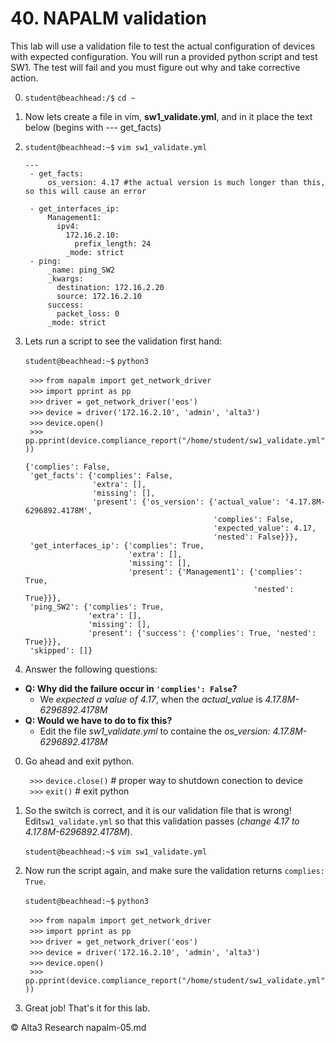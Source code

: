# 40. NAPALM validation

This lab will use a validation file to test the actual configuration of devices with expected configuration. You will run a provided python script and test SW1. The test will fail and you must figure out why and take corrective action.


 0. `student@beachhead:/$` `cd ~`
 
 0. Now lets create a file in vim, **sw1_validate.yml**, and in it place the text below (begins with --- get_facts)
 
 0. `student@beachhead:~$` `vim sw1_validate.yml`


    
        ---
         - get_facts:
             os_version: 4.17 #the actual version is much longer than this, so this will cause an error
        
         - get_interfaces_ip:
             Management1:
               ipv4:
                 172.16.2.10:
                   prefix_length: 24
                 _mode: strict
         - ping:
             _name: ping_SW2
             _kwargs:
               destination: 172.16.2.20
               source: 172.16.2.10
             success:
               packet_loss: 0
             _mode: strict
       


 0. Lets run a script to see the validation first hand:

    `student@beachhead:~$` `python3`

    ` >>>` `from napalm import get_network_driver`  
    ` >>>` `import pprint as pp`  
    ` >>>` `driver = get_network_driver('eos')`  
    ` >>>` `device = driver('172.16.2.10', 'admin', 'alta3')`  
    ` >>>` `device.open()`   
    ` >>>` `pp.pprint(device.compliance_report("/home/student/sw1_validate.yml"))`  

     ```
     {'complies': False,
      'get_facts': {'complies': False,
                    'extra': [],
                    'missing': [],
                    'present': {'os_version': {'actual_value': '4.17.8M-6296892.4178M',
                                               'complies': False,
                                               'expected_value': 4.17,
                                               'nested': False}}},
      'get_interfaces_ip': {'complies': True,
                            'extra': [],
                            'missing': [],
                            'present': {'Management1': {'complies': True,
                                                        'nested': True}}},
      'ping_SW2': {'complies': True,
                   'extra': [],
                   'missing': [],
                   'present': {'success': {'complies': True, 'nested': True}}},
      'skipped': []}
     ```

 0. Answer the following questions:
   - **Q: Why did the failure occur in `'complies': False`?**
     - We *expected a value of 4.17*, when the *actual_value* is *4.17.8M-6296892.4178M*
   - **Q: Would we have to do to fix this?**
     - Edit the file *sw1_validate.yml* to containe the *os_version: 4.17.8M-6296892.4178M* 

 0. Go ahead and exit python.

    ` >>>` `device.close()` # proper way to shutdown conection to device  
    ` >>>` `exit()` # exit python
     
 0. So the switch is correct, and it is our validation file that is wrong! Edit`sw1_validate.yml` so that this validation passes (*change 4.17 to 4.17.8M-6296892.4178M*).  

    `student@beachhead:~$` `vim sw1_validate.yml`  

 0. Now run the script again, and make sure the validation returns `complies: True`.
 
    `student@beachhead:~$` `python3`

    ` >>>` `from napalm import get_network_driver`  
    ` >>>` `import pprint as pp`  
    ` >>>` `driver = get_network_driver('eos')`  
    ` >>>` `device = driver('172.16.2.10', 'admin', 'alta3')`  
    ` >>>` `device.open()`   
    ` >>>` `pp.pprint(device.compliance_report("/home/student/sw1_validate.yml"))`
    
 0. Great job! That's it for this lab.

<tiny>&copy; Alta3 Research napalm-05.md</tiny>
